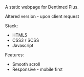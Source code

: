 A static webpage for Dentimed Plus.

Altered version - upon client request

Stack:
* HTML5
* CSS3 / SCSS
* Javascript

Features:
* Smooth scroll
* Responsive - mobile first
